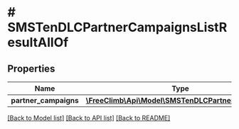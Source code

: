# # SMSTenDLCPartnerCampaignsListResultAllOf

## Properties

Name | Type | Description | Notes
------------ | ------------- | ------------- | -------------
**partner_campaigns** | [**\FreeClimb\Api\Model\SMSTenDLCPartnerCampaign[]**](SMSTenDLCPartnerCampaign.md) |  | [optional]

[[Back to Model list]](../../README.md#models) [[Back to API list]](../../README.md#endpoints) [[Back to README]](../../README.md)

